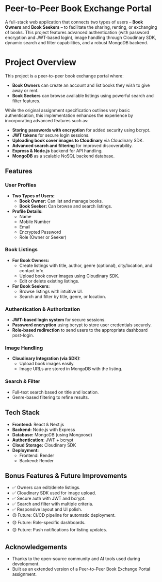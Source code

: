 
# Peer-to-Peer Book Exchange Portal

A full-stack web application that connects two types of users – **Book Owners** and **Book Seekers** – to facilitate the sharing, renting, or exchanging of books. This project features advanced authentication (with password encryption and JWT-based login), image handling through Cloudinary SDK, dynamic search and filter capabilities, and a robust MongoDB backend.

# Project Overview

This project is a peer-to-peer book exchange portal where:

- **Book Owners** can create an account and list books they wish to give away or rent.
- **Book Seekers** can browse available listings using powerful search and filter features.

While the original assignment specification outlines very basic authentication, this implementation enhances the experience by incorporating advanced features such as:
- **Storing passwords with encryption** for added security using bcrypt.
- **JWT tokens** for secure login sessions.
- **Uploading book cover images to Cloudinary** via Cloudinary SDK.
- **Advanced search and filtering** for improved discoverability.
- **Express & Node.js** backend for API handling.
- **MongoDB** as a scalable NoSQL backend database.

## Features

### User Profiles
- **Two Types of Users:**  
  - **Book Owner:** Can list and manage books.
  - **Book Seeker:** Can browse and search listings.
- **Profile Details:**
  - Name
  - Mobile Number
  - Email
  - Encrypted Password
  - Role (Owner or Seeker)

### Book Listings
- **For Book Owners:**  
  - Create listings with title, author, genre (optional), city/location, and contact info.
  - Upload book cover images using Cloudinary SDK.
  - Edit or delete existing listings.
- **For Book Seekers:**  
  - Browse listings with intuitive UI.
  - Search and filter by title, genre, or location.

### Authentication & Authorization
- **JWT-based login system** for secure sessions.
- **Password encryption** using bcrypt to store user credentials securely.
- **Role-based redirection** to send users to the appropriate dashboard post-login.

### Image Handling
- **Cloudinary Integration (via SDK):**  
  - Upload book images easily.
  - Image URLs are stored in MongoDB with the listing.

### Search & Filter
- Full-text search based on title and location.
- Genre-based filtering to refine results.

## Tech Stack

- **Frontend:** React & Next.js
- **Backend:** Node.js with Express
- **Database:** MongoDB (using Mongoose)
- **Authentication:** JWT + bcrypt
- **Cloud Storage:** Cloudinary SDK
- **Deployment:**  
  - Frontend: Render  
  - Backend: Render


## Bonus Features & Future Improvements

- ✅ Owners can edit/delete listings.
- ✅ Cloudinary SDK used for image upload.
- ✅ Secure auth with JWT and bcrypt.
- ✅ Search and filter with multiple criteria.
- ✅ Responsive layout and UI polish.
- 🟡 Future: CI/CD pipeline for automatic deployment.
- 🟡 Future: Role-specific dashboards.
- 🟡 Future: Push notifications for listing updates.

## Acknowledgements

- Thanks to the open-source community and AI tools used during development.
- Built as an extended version of a Peer-to-Peer Book Exchange Portal assignment.
